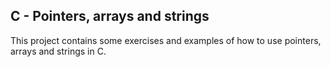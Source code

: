## C - Pointers, arrays and strings
This project contains some exercises and examples of how to use pointers, arrays and strings in C.
